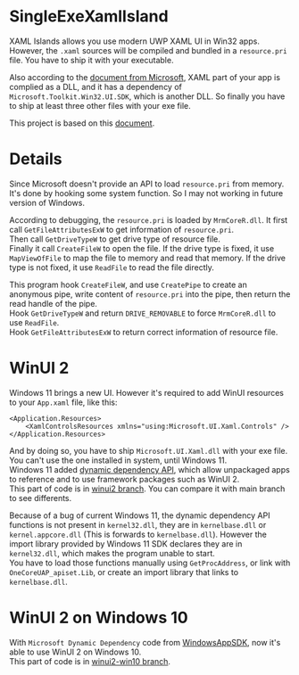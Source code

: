 # SingleExeXamlIsland
XAML Islands allows you use modern UWP XAML UI in Win32 apps. However, the `.xaml` sources will be compiled and bundled in a `resource.pri` file. You have to ship it with your executable.

Also according to the [document from Microsoft](https://docs.microsoft.com/en-us/windows/apps/desktop/modernize/host-custom-control-with-xaml-islands-cpp), XAML part of your app is complied as a DLL, and it has a dependency of `Microsoft.Toolkit.Win32.UI.SDK`, which is another DLL. So finally you have to ship at least three other files with your exe file.

This project is based on this [document](https://docs.microsoft.com/en-us/windows/apps/desktop/modernize/host-custom-control-with-xaml-islands-cpp).

# Details
Since Microsoft doesn't provide an API to load `resource.pri` from memory. It's done by hooking some system function. So I may not working in future version of Windows.

According to debugging, the `resource.pri` is loaded by `MrmCoreR.dll`. It first call `GetFileAttributesExW` to get information of `resource.pri`.\
Then call `GetDriveTypeW` to get drive type of resource file.\
Finally it call `CreateFileW` to open the file. If the drive type is fixed, it use `MapViewOfFile` to map the file to memory and read that memory. If the drive type is not fixed, it use `ReadFile` to read the file directly.

This program hook `CreateFileW`, and use `CreatePipe` to create an anonymous pipe, write content of `resource.pri` into the pipe, then return the read handle of the pipe.\
Hook `GetDriveTypeW` and return `DRIVE_REMOVABLE` to force `MrmCoreR.dll` to use `ReadFile`.\
Hook `GetFileAttributesExW` to return correct information of resource file.

# WinUI 2
Windows 11 brings a new UI. However it's required to add WinUI resources to your `App.xaml` file, like this:
```
<Application.Resources>
    <XamlControlsResources xmlns="using:Microsoft.UI.Xaml.Controls" />
</Application.Resources>
```
And by doing so, you have to ship `Microsoft.UI.Xaml.dll` with your exe file. You can't use the one installed in system, until Windows 11.\
Windows 11 added [dynamic dependency API](https://docs.microsoft.com/en-us/windows/apps/desktop/modernize/framework-packages/use-the-dynamic-dependency-api), which allow unpackaged apps to reference and to use framework packages such as WinUI 2.\
This part of code is in [winui2 branch](https://github.com/ysc3839/SingleExeXamlIsland/tree/winui2). You can compare it with main branch to see differents.

Because of a bug of current Windows 11, the dynamic dependency API functions is not present in `kernel32.dll`, they are in `kernelbase.dll` or `kernel.appcore.dll` (This is forwards to `kernelbase.dll`). However the import library provided by Windows 11 SDK declares they are in `kernel32.dll`, which makes the program unable to start.\
You have to load those functions manually using `GetProcAddress`, or link with `OneCoreUAP_apiset.Lib`, or create an import library that links to `kernelbase.dll`.

# WinUI 2 on Windows 10
With `Microsoft Dynamic Dependency` code from [WindowsAppSDK](https://github.com/microsoft/WindowsAppSDK/tree/main/dev/DynamicDependency/API), now it's able to use WinUI 2 on Windows 10.\
This part of code is in [winui2-win10 branch](https://github.com/ysc3839/SingleExeXamlIsland/tree/winui2-win10).
